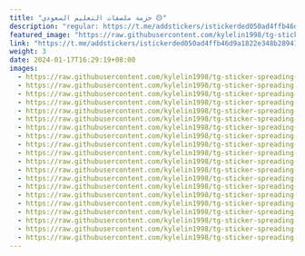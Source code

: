 ```yaml
---
title: "حزمة ملصقات التعليم السعودي 🟡"
description: "regular: https://t.me/addstickers/istickerded050ad4ffb46d9a1822e348b289419_by_istickeri19_bot"
featured_image: "https://raw.githubusercontent.com/kylelin1998/tg-sticker-spreading-worldwide-images/main/img/5e60321a-4019-4561-bce9-e742be723857.jpg"
link: "https://t.me/addstickers/istickerded050ad4ffb46d9a1822e348b289419_by_istickeri19_bot"
weight: 3
date: 2024-01-17T16:29:19+08:00
images:
  - https://raw.githubusercontent.com/kylelin1998/tg-sticker-spreading-worldwide-images/main/img/5e60321a-4019-4561-bce9-e742be723857.jpg
  - https://raw.githubusercontent.com/kylelin1998/tg-sticker-spreading-worldwide-images/main/img/458be20a-2abf-4bfd-ab0f-bd6edca1e4d3.jpg
  - https://raw.githubusercontent.com/kylelin1998/tg-sticker-spreading-worldwide-images/main/img/a81165a6-15eb-499a-8d52-f145beaa96f8.jpg
  - https://raw.githubusercontent.com/kylelin1998/tg-sticker-spreading-worldwide-images/main/img/0fb34f34-0f60-4f2c-bce9-3ef5654a629a.jpg
  - https://raw.githubusercontent.com/kylelin1998/tg-sticker-spreading-worldwide-images/main/img/607f9301-eb46-486c-90ef-1b1ad77118ee.jpg
  - https://raw.githubusercontent.com/kylelin1998/tg-sticker-spreading-worldwide-images/main/img/e44867c5-455e-4d68-8015-901115d963bf.jpg
  - https://raw.githubusercontent.com/kylelin1998/tg-sticker-spreading-worldwide-images/main/img/ad453a36-5644-4acf-b395-8f9141885cc6.jpg
  - https://raw.githubusercontent.com/kylelin1998/tg-sticker-spreading-worldwide-images/main/img/551824cf-7af4-473c-90a4-3950fc46e856.jpg
  - https://raw.githubusercontent.com/kylelin1998/tg-sticker-spreading-worldwide-images/main/img/d13396fb-4bd4-4c50-9a94-eb627474f32f.jpg
  - https://raw.githubusercontent.com/kylelin1998/tg-sticker-spreading-worldwide-images/main/img/4efd9c78-237d-430f-95ca-d11bed389266.jpg
  - https://raw.githubusercontent.com/kylelin1998/tg-sticker-spreading-worldwide-images/main/img/516c248c-c92a-4c4a-80ef-9b1e76b4cae8.jpg
  - https://raw.githubusercontent.com/kylelin1998/tg-sticker-spreading-worldwide-images/main/img/2686911f-aabe-4987-a81a-adc98bde7d06.jpg
  - https://raw.githubusercontent.com/kylelin1998/tg-sticker-spreading-worldwide-images/main/img/66016f5b-aa63-4227-b666-a7fa258bed56.jpg
  - https://raw.githubusercontent.com/kylelin1998/tg-sticker-spreading-worldwide-images/main/img/81651d00-f643-474c-897e-ecd60050dfdb.jpg
  - https://raw.githubusercontent.com/kylelin1998/tg-sticker-spreading-worldwide-images/main/img/dd934b43-619c-4f6f-99e3-f81b2f7566cd.jpg
  - https://raw.githubusercontent.com/kylelin1998/tg-sticker-spreading-worldwide-images/main/img/cad92b7d-4e7f-46d1-b2c7-23d502a9556d.jpg
  - https://raw.githubusercontent.com/kylelin1998/tg-sticker-spreading-worldwide-images/main/img/55aec473-829a-4cba-a1f8-3b8161aa576a.jpg
  - https://raw.githubusercontent.com/kylelin1998/tg-sticker-spreading-worldwide-images/main/img/f51d1458-011d-48f2-a7e6-e78049adcd69.jpg
  - https://raw.githubusercontent.com/kylelin1998/tg-sticker-spreading-worldwide-images/main/img/9574e974-230c-4290-840e-9720c132ed7a.jpg
  - https://raw.githubusercontent.com/kylelin1998/tg-sticker-spreading-worldwide-images/main/img/57c40a86-4c51-403a-a883-3dc3f481f2f9.jpg
---
```

